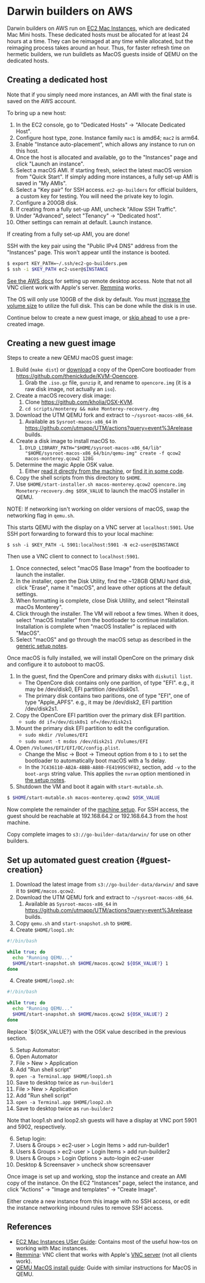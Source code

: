 # Darwin builders on AWS

Darwin builders on AWS run on [EC2 Mac
Instances](https://aws.amazon.com/ec2/instance-types/mac/), which are dedicated
Mac Mini hosts. These dedicated hosts must be allocated for at least 24 hours at
a time. They can be reimaged at any time while allocated, but the reimaging
process takes around an hour. Thus, for faster refresh time on hermetic
builders, we run buildlets as MacOS guests inside of QEMU on the dedicated
hosts.

## Creating a dedicated host

Note that if you simply need more instances, an AMI with the final state is
saved on the AWS account.

To bring up a new host:

1. In the EC2 console, go to "Dedicated Hosts" -> "Allocate Dedicated Host".
2. Configure host type, zone. Instance family `mac1` is amd64; `mac2` is arm64.
3. Enable "Instance auto-placement", which allows any instance to run on this
   host.
4. Once the host is allocated and available, go to the "Instances" page and
   click "Launch an instance".
5. Select a macOS AMI. If starting fresh, select the latest macOS version from
   "Quick Start". If simply adding more instances, a fully set-up AMI is saved
   in "My AMIs".
6. Select a "Key pair" for SSH access. `ec2-go-builders` for official builders,
   a custom key for testing. You will need the private key to login.
7. Configure a 200GB disk.
8. If creating from a fully set-up AMI, uncheck "Allow SSH Traffic".
9. Under "Advanced", select "Tenancy" -> "Dedicated host".
10. Other settings can remain at default. Launch instance.

If creating from a fully set-up AMI, you are done!

SSH with the key pair using the "Public IPv4 DNS" address from the "Instances"
page. This won't appear until the instance is booted.

```sh
$ export KEY_PATH=~/.ssh/ec2-go-builders.pem
$ ssh -i $KEY_PATH ec2-user@$INSTANCE
```

[See the AWS
docs](https://docs.aws.amazon.com/AWSEC2/latest/UserGuide/ec2-mac-instances.html#mac-instance-vnc)
for setting up remote desktop access. Note that not all VNC client work with
Apple's server. [Remmina](https://remmina.org/) works.

The OS will only use 100GB of the disk by default. You must [increase the volume
size](https://docs.aws.amazon.com/AWSEC2/latest/UserGuide/ec2-mac-instances.html#mac-instance-increase-volume)
to utilize the full disk. This can be done while the disk is in use.

Continue below to create a new guest image, or [skip ahead](#guest-creation) to
use a pre-created image.

## Creating a new guest image

Steps to create a new QEMU macOS guest image:

1. Build (`make dist`) or
   [download](https://github.com/thenickdude/KVM-Opencore/releases) a copy of
   the OpenCore bootloader from
   https://github.com/thenickdude/KVM-Opencore.
     1. Grab the `.iso.gz` file, `gunzip` it, and rename to `opencore.img` (it
        is a raw disk image, not actually an `iso`).
2. Create a macOS recovery disk image:
   1. Clone https://github.com/kholia/OSX-KVM.
   2. `cd scripts/monterey && make Monterey-recovery.dmg`
3. Download the UTM QEMU fork and extract to `~/sysroot-macos-x86_64`.
   1. Available as `Sysroot-macos-x86_64` in
      https://github.com/utmapp/UTM/actions?query=event%3Arelease builds.
4. Create a disk image to install macOS to.
   1. `DYLD_LIBRARY_PATH="$HOME/sysroot-macos-x86_64/lib"
      "$HOME/sysroot-macos-x86_64/bin/qemu-img" create -f qcow2
      macos-monterey.qcow2 128G`
5. Determine the magic Apple OSK value.
   1. Either [read it directly from the machine](https://www.nicksherlock.com/2021/10/installing-macos-12-monterey-on-proxmox-7/#:~:text=Fetch%20the%20OSK%20authentication%20key), or [find it in some code](https://github.com/kholia/OSX-KVM/blob/master/OpenCore-Boot-macOS.sh#L45).
6. Copy the shell scripts from this directory to `$HOME`.
6. Use `$HOME/start-installer.sh macos-monterey.qcow2 opencore.img
   Monetery-recovery.dmg $OSK_VALUE` to launch the macOS installer in QEMU.

NOTE: If networking isn't working on older versions of macOS, swap the
networking flag in `qemu.sh`.

This starts QEMU with the display on a VNC server at `localhost:5901`. Use SSH
port forwarding to forward this to your local machine:

```
$ ssh -i $KEY_PATH -L 5901:localhost:5901 -N ec2-user@$INSTANCE
```

Then use a VNC client to connect to `localhost:5901`.

1. Once connected, select "macOS Base Image" from the bootloader to launch the
   installer.
2. In the installer, open the Disk Utility, find the ~128GB QEMU hard disk,
   click "Erase", name it "macOS", and leave other options at the default
   settings.
3. When formatting is complete, close Disk Utililty, and select "Reinstall
   macOs Monterey".
4. Click through the installer. The VM will reboot a few times. When it does,
   select "macOS Installer" from the bootloader to continue installation.
   Installation is complete when "macOS Installer" is replaced with "MacOS".
5. Select "macOS" and go through the macOS setup as described in the [generic
   setup notes](../setup-notes.md).

Once macOS is fully installed, we will install OpenCore on the primary disk and
configure it to autoboot to macOS.

1. In the guest, find the OpenCore and primary disks with `diskutil list`.
    * The OpenCore disk contains only one parition, of type "EFI". e.g., it may
      be /dev/disk0, EFI partition /dev/disk0s1.
    * The primary disk contains two paritions, one of type "EFI", one of type
      "Apple_APFS". e.g., it may be /dev/disk2, EFI partition /dev/disk2s1.
2. Copy the OpenCore EFI partition over the primary disk EFI partition.
    * `sudo dd if=/dev/disk0s1 of=/dev/disk2s1`
3. Mount the primary disk EFI partition to edit the configuration.
    * `sudo mkdir /Volumes/EFI`
    * `sudo mount -t msdos /dev/disk2s1 /Volumes/EFI`
4. Open `/Volumes/EFI/EFI/OC/config.plist`.
    * Change the Misc -> Boot -> Timeout option from `0` to `1` to set the
      bootloader to automatically boot macOS with a 1s delay.
    * In the `7C436110-AB2A-4BBB-A880-FE41995C9F82`, section, add `-v` to the
      `boot-args` string value. This applies the `nvram` option mentioned in
      [the setup notes](../setup-notes.md).
5. Shutdown the VM and boot it again with `start-mutable.sh`.

```sh
$ $HOME/start-mutable.sh macos-monterey.qcow2 $OSK_VALUE
```

Now complete the remainder of the [machine setup](../setup-notes.md). For SSH
access, the guest should be reachable at 192.168.64.2 or 192.168.64.3 from the
host machine.

Copy complete images to `s3://go-builder-data/darwin/` for use on other
builders.

## Set up automated guest creation {#guest-creation}

1. Download the latest image from `s3://go-builder-data/darwin/` and save it to
   `$HOME/macos.qcow2`.
2. Download the UTM QEMU fork and extract to `~/sysroot-macos-x86_64`.
   1. Available as `Sysroot-macos-x86_64` in
      https://github.com/utmapp/UTM/actions?query=event%3Arelease builds.
3. Copy `qemu.sh` and `start-snapshot.sh` to `$HOME`.
4. Create `$HOME/loop1.sh`:

```sh
#!/bin/bash

while true; do
  echo "Running QEMU..."
  $HOME/start-snapshot.sh $HOME/macos.qcow2 ${OSK_VALUE?} 1
done
```

4. Create `$HOME/loop2.sh`:

```sh
#!/bin/bash

while true; do
  echo "Running QEMU..."
  $HOME/start-snapshot.sh $HOME/macos.qcow2 ${OSK_VALUE?} 2
done
```

Replace `${OSK_VALUE?} with the OSK value described in the previous section.

5. Setup Automator:
  1. Open Automator
  2. File > New > Application
  3. Add "Run shell script"
  4. `open -a Terminal.app $HOME/loop1.sh`
  5. Save to desktop twice as `run-builder1`
  2. File > New > Application
  3. Add "Run shell script"
  4. `open -a Terminal.app $HOME/loop2.sh`
  5. Save to desktop twice as `run-builder2`

Note that loop1.sh and loop2.sh guests will have a display at VNC port 5901 and
5902, respectively.

6. Setup login:
  1. Users & Groups > ec2-user > Login Items > add run-builder1
  2. Users & Groups > ec2-user > Login Items > add run-builder2
  3. Users & Groups > Login Options > auto-login ec2-user
  4. Desktop & Screensaver > uncheck show screensaver

Once image is set up and working, stop the instance and create an AMI copy of
the instance. On the EC2 "Instances" page, select the instance, and click
"Actions" -> "Image and templates" -> "Create Image".

Either create a new instance from this image with no SSH access, or edit the
instance networking inbound rules to remove SSH access.


## References

* [EC2 Mac Instances USer
  Guide](https://docs.aws.amazon.com/AWSEC2/latest/UserGuide/ec2-mac-instances.html):
  Contains most of the useful how-tos on working with Mac instances.
* [Remmina](https://remmina.org/): VNC client that works with Apple's [VNC
  server](https://docs.aws.amazon.com/AWSEC2/latest/UserGuide/ec2-mac-instances.html#mac-instance-vnc)
  (not all clients work).
* [QEMU MacOS install
  guide](https://www.nicksherlock.com/2021/10/installing-macos-12-monterey-on-proxmox-7/):
  Guide with similar instructions for MacOS in QEMU.
